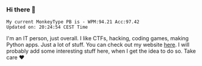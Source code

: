 ### Hi there 👋
<!-- PB START -->
```
My current MonkeyType PB is - WPM:94.21 Acc:97.42
Updated on: 20:24:54 CEST Time
```
<!-- PB END -->
I'm an IT person, just overall. I like CTFs, hacking, coding games, making Python apps. Just a lot of stuff.
You can check out my website [here](https://skill3472.github.io/).
I will probably add some interesting stuff here, when I get the idea to do so. Take care ❤️
